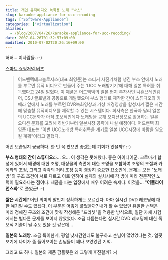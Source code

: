 ```yaml
---
title: 개인 뮤직비디오 녹화용 노래 "박스"
slug: karaoke-appliance-for-ucc-recoding
tags: ["Software-Appliance"]
categories: ["virtualization"]
aliases:
  - /blog/2007/04/26/karaoke-appliance-for-ucc-recoding/
date: 2007-04-26T01:32:57+09:00
modified: 2010-07-02T20:26:16+09:00
---
```

허허... 이사람들. :-)

[스마트 쇼핑저널 버즈](http://www.ebuzz.co.kr/content/buzz_view.html?uid=22197&ps_rss=1)

> 어드밴텍테크놀로지스(대표 최영준)는 스티커 사진기처럼 생긴 부스 안에서 노래를 부르면 뮤직 비디오로 만들어 주는 ‘UCC 노래방기기’에 대해 일본 특허를 취득했다고 24일 밝혔다. 이 제품은 어드백텍의 일본 현지 투자사인 니혼브레인웨어, CSJ 글로벌과 공동으로 개발했으며 부스 형태로 제작한 간이 스튜디오의 카메라 앞에서 노래를 부르면 DVR녹화영상과 가상 배경영상을 합성시켜 짧은 시간에 맞춤형 뮤직비디오를 제작할 수 있는 시스템이다. 회사측은 한국과 달리 일본의 UCC문화가 아직 초보적인데다 노래방을 공개 오디션장으로 활용하는 일본 오디션 문화를 고려해 하반기부터 일본시장 공략에 나설 예정이다. 어드밴텍 최영준 대표는 “이번 UCC노래방 특허취득을 계기로 일본 UCC시장에 바람을 일으킬 계획”이라고 말했다.

어떤 모습일지 궁금하다. 한 번 꼭 봤으면 좋겠는데 기회가 있을까? :-)

**부스 형태의 간이 스튜디오**라... 오... 이 생각은 못해봤다. 좋은 아이디어군.
크로마키 합성에 있어서 배경에 대한 조명, 대상물의 측면에 대한 조명을 포함하여
조명의 조절과 카메라의 조정, 그리고 각각의 거리 조정 등이 괭장히 중요한
요소인데, 문제는 모든 "노래방"의 구조 조건이 서로 다르고 이로 인하여 실제의
설치시에 각 방에 따라 전문적인 노력이 필요하다는 점이다. 제품을 파는 입장에서
매우 어려운 숙제다. 이것을... "**어플라이언스화**"로 풀었군! :-)

**짧은 시간에**? 어떤 의미의 말인지 정확하게는 모르겠다. 아마 실시간 DVD
레코딩에 대한 얘기일 수도 있겠다. 이 부분은 어떻게 풀었을까? 내가 할 수
있었던 유일한 선택은 미리 정해진 구조와 조건에 맞춰 작성해둔 "프리셋"을
적용한 방식으로, 일단 자체 시험에서는 별다른 문제를 보이지 않았었다. 조금
다듬는다면 실시간 DVD 레코딩에 대한 독보적 기술이 될 수도 있을 것 같은데...

**일본의 노래방**. 조금 특이한게, 평일 낮시간인데도 불구하고 손님이 많았었다는
것. 얼핏 보기에 나이가 좀 들어보이는 손님들이 꽤나 보였었던 기억.

그리고 또 하나. 일본의 제품 팜플릿은 왜 그렇게 후진걸까? :-)

